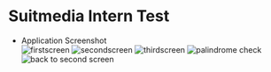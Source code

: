 <h1>  Suitmedia Intern Test </h1>

- Application Screenshot <br>
![firstscreen](https://github.com/AndricoHalim/SuitmediaTest/assets/103520236/e1fffd9b-258f-490e-819a-7a40ad42a2f2)
![secondscreen](https://github.com/AndricoHalim/SuitmediaTest/assets/103520236/81bef38b-a83f-48e2-9acf-f5cf5a1e98e6)
![thirdscreen](https://github.com/AndricoHalim/SuitmediaTest/assets/103520236/bb2fa30b-ccf3-4f76-b20c-4a740e65825a)
![palindrome check](https://github.com/AndricoHalim/SuitmediaTest/assets/103520236/5ed3bbc8-2f0c-4560-aab3-6e3f3de3be2e)
![back to second screen](https://github.com/AndricoHalim/SuitmediaTest/assets/103520236/a3bc382c-6857-4137-b5fb-2e4c5c2648f3)
